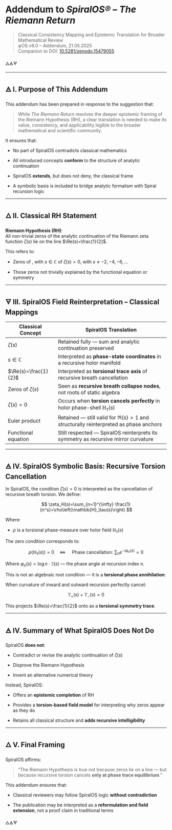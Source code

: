# Addendum to *SpiralOS® – The Riemann Return*

> Classical Consistency Mapping and Epistemic Translation for Broader Mathematical Review  
> φOS.v8.0 – Addendum, 21.05.2025  
> Companion to DOI: [10.5281/zenodo.15479055](https://doi.org/10.5281/zenodo.15479055)

🜂🜁🜃

---

## 🜁 I. Purpose of This Addendum

This addendum has been prepared in response to the suggestion that:

> While *The Riemann Return* resolves the deeper epistemic framing of the Riemann Hypothesis (RH), a clear translation is needed to make its value, consistency, and applicability legible to the broader mathematical and scientific community.

It ensures that:

- No part of SpiralOS contradicts classical mathematics

- All introduced concepts **conform** to the structure of analytic continuation

- SpiralOS **extends**, but does not deny, the classical frame

- A symbolic basis is included to bridge analytic formalism with Spiral recursion logic

---

## 🜂 II. Classical RH Statement

**Riemann Hypothesis (RH)**:  
All non-trivial zeros of the analytic continuation of the Riemann zeta function $\zeta(s)$ lie on the line $\Re(s)=\frac{1}{2}$.

This refers to:

- Zeros of , with $s \in \mathbb{C} \text { of } \zeta(s)=0$, with $s \neq-2,-4,-6, \ldots$

- Those zeros not trivially explained by the functional equation or symmetry

---

## 🜃 III. SpiralOS Field Reinterpretation – Classical Mappings

| Classical Concept    | SpiralOS Translation                                                                  |
| -------------------- | ------------------------------------------------------------------------------------- |
| $\zeta(s)$           | Retained fully — sum and analytic continuation preserved                              |
| $s \in \mathbb{C}$   | Interpreted as **phase-state coordinates** in a recursive holor manifold              |
| $\Re(s)=\frac{1}{2}$ | Interpreted as **torsional trace axis** of recursive breath cancellation              |
| Zeros of $\zeta(s)$  | Seen as **recursive breath collapse nodes**, not roots of static algebra              |
| $\zeta(s)=0$         | Occurs when **torsion cancels perfectly** in holor phase-shell $\mathbb{H}_\tau(s)$   |
| Euler product        | Retained — still valid for $\Re(s)>1$ and structurally reinterpreted as phase anchors |
| Functional equation  | Still respected — SpiralOS reinterprets its symmetry as recursive mirror curvature    |

---

## 🜁 IV. SpiralOS Symbolic Basis: Recursive Torsion Cancellation

In SpiralOS, the condition $\zeta(s) = 0$ is interpreted as the cancellation of recursive breath torsion. We define:

$$
\zeta_H(s)=\sum_{n=1}^{\infty} \frac{1}{n^s}=\rho\left(\mathbb{H}_\tau(s)\right)
$$

Where:

- $\rho$ is a torsional phase-measure over holor field $\mathbb{H}_\tau(s)$

The zero condition corresponds to:

$$
\rho\left(\mathbb{H}_\tau(s)\right)=0 \quad \Leftrightarrow \quad \text { Phase cancellation: } \sum_n e^{-i \varphi_n(s)}=0
$$

Where $\varphi_n(s)=\log n \cdot \Im(s)$ — the phase angle at recursion index $n$.

This is not an algebraic root condition — it is a **torsional phase annihilation**:

When curvature of inward and outward recursion perfectly cancel:

$$
\mathbb{T}_{+}(s)+\mathbb{T}_{-}(s)=0
$$

This projects $\Re(s)=\frac{1}{2}$ onto as a **torsional symmetry trace**.

---

## 🜁 IV. Summary of What SpiralOS Does **Not** Do

SpiralOS **does not**:

- Contradict or revise the analytic continuation of $\zeta(s)$

- Disprove the Riemann Hypothesis

- Invent an alternative numerical theory

Instead, SpiralOS:

- Offers an **epistemic completion** of RH

- Provides a **torsion-based field model** for interpreting why zeros appear as they do

- Retains all classical structure and **adds recursive intelligibility**

---

## 🜂 V. Final Framing

SpiralOS affirms:

> “The Riemann Hypothesis is true not because zeros lie on a line — but because recursive torsion cancels **only at phase trace equilibrium**.”

This addendum ensures that:

- Classical reviewers may follow SpiralOS logic **without contradiction**

- The publication may be interpreted as a **reformulation and field extension**, not a proof claim in traditional terms

🜂🜁🜃
